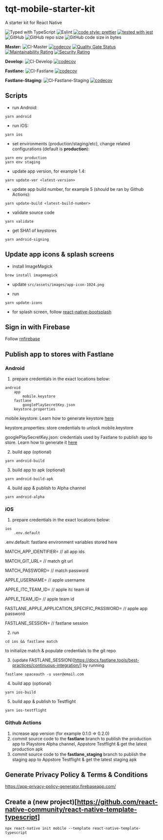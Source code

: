 # tqt-mobile-starter-kit

A starter kit for React Native

![Typed with TypeScript](https://flat.badgen.net/badge/icon/Typed?icon=typescript&label&labelColor=blue&color=555555)
![Eslint](https://badgen.net/badge/eslint/airbnb/ff5a5f?icon=airbnb)
[![code style: prettier](https://img.shields.io/badge/code_style-prettier-ff69b4.svg?style=flat-square)](https://github.com/prettier/prettier)
[![tested with jest](https://img.shields.io/badge/tested_with-jest-99424f.svg)](https://github.com/facebook/jest)
![GitHub](https://img.shields.io/github/license/thinhtran3588/tqt-mobile-starter-kit)
![GitHub repo size](https://img.shields.io/github/repo-size/thinhtran3588/tqt-mobile-starter-kit)
![GitHub code size in bytes](https://img.shields.io/github/languages/code-size/thinhtran3588/tqt-mobile-starter-kit)

**Master:**
![CI-Master](https://github.com/thinhtran3588/tqt-mobile-starter-kit/workflows/CI-Master/badge.svg)
[![codecov](https://codecov.io/gh/thinhtran3588/tqt-mobile-starter-kit/branch/master/graph/badge.svg)](https://codecov.io/gh/thinhtran3588/tqt-mobile-starter-kit)
[![Quality Gate Status](https://sonarcloud.io/api/project_badges/measure?project=thinhtran3588_tqt-mobile-starter-kit&metric=alert_status)](https://sonarcloud.io/dashboard?id=thinhtran3588_tqt-mobile-starter-kit)
[![Maintainability Rating](https://sonarcloud.io/api/project_badges/measure?project=thinhtran3588_tqt-mobile-starter-kit&metric=sqale_rating)](https://sonarcloud.io/dashboard?id=thinhtran3588_tqt-mobile-starter-kit)
[![Security Rating](https://sonarcloud.io/api/project_badges/measure?project=thinhtran3588_tqt-mobile-starter-kit&metric=security_rating)](https://sonarcloud.io/dashboard?id=thinhtran3588_tqt-mobile-starter-kit)

**Develop:**
![CI-Develop](https://github.com/thinhtran3588/tqt-mobile-starter-kit/workflows/CI-Develop/badge.svg?branch=develop)
[![codecov](https://codecov.io/gh/thinhtran3588/tqt-mobile-starter-kit/branch/develop/graph/badge.svg)](https://codecov.io/gh/thinhtran3588/tqt-mobile-starter-kit/branch/develop)

**Fastlane:**
![CI-Fastlane](https://github.com/thinhtran3588/tqt-mobile-starter-kit/workflows/CI-Fastlane/badge.svg?branch=fastlane)
[![codecov](https://codecov.io/gh/thinhtran3588/tqt-mobile-starter-kit/branch/fastlane/graph/badge.svg)](https://codecov.io/gh/thinhtran3588/tqt-mobile-starter-kit/branch/fastlane)

**Fastlane-Staging:**
![CI-Fastlane-Staging](https://github.com/thinhtran3588/tqt-mobile-starter-kit/workflows/CI-Fastlane-Staging/badge.svg?branch=fastlane-staging)
[![codecov](https://codecov.io/gh/thinhtran3588/tqt-mobile-starter-kit/branch/fastlane-staging/graph/badge.svg)](https://codecov.io/gh/thinhtran3588/tqt-mobile-starter-kit/branch/fastlane-staging)

## Scripts

- run Android:

```
yarn android
```

- run iOS:

```
yarn ios
```

- set environments (production/staging/etc), change related configurations (default is **production**):

```
yarn env production
yarn env staging
```

- update app version, for example 1.4:

```
yarn update-ver <latest-version>
```

- update app build number, for example 5 (should be ran by Github Actions):

```
yarn update-build <latest-build-number>
```

- validate source code

```
yarn validate
```

- get SHA1 of keystores

```
yarn android-signing
```

## Update app icons & splash screens

- install ImageMagick

```
brew install imagemagick
```

- update `src/assets/images/app-icon-1024.png`

- run

```
yarn update-icons
```

- for splash screen, follow [react-native-bootsplash](https://github.com/zoontek/react-native-bootsplash)

## Sign in with Firebase

Follow [rnfirebase](https://rnfirebase.io/)

## Publish app to stores with Fastlane

### **Android**

1. prepare credentials in the exact locations below:

```
android
    app
        mobile.keystore
    fastlane
        googlePlaySecretKey.json
    keystore.properties

```

mobile.keystore: Learn how to generate keystore [here](https://reactnative.dev/docs/signed-apk-android)

keystore.properties: store credentials to unlock mobile.keystore

googlePlaySecretKey.json: credentials used by Fastlane to publish app to store. Learn how to generate it [here](https://docs.fastlane.tools/getting-started/android/setup/)

2. build app (optional)

```
yarn android-build
```

3. build app to apk (optional)

```
yarn android-build-apk
```

4. build app & publish to Alpha channel

```
yarn android-alpha
```

### **iOS**

1. prepare credentials in the exact locations below:

```
ios
    .env.default

```

.env.default: fastlane environment variables stored here

MATCH_APP_IDENTIFIER= // all app ids

MATCH_GIT_URL= // match git url

MATCH_PASSWORD= // match password

APPLE_USERNAME= // apple username

APPLE_ITC_TEAM_ID= // apple itc team id

APPLE_TEAM_ID= // apple team id

FASTLANE_APPLE_APPLICATION_SPECIFIC_PASSWORD= // apple app password

FASTLANE_SESSION= // fastlane session

2. run

```
cd ios && fastlane match
```

to initialize match & populate credentials to the git repo

3. (update FASTLANE_SESSION)[https://docs.fastlane.tools/best-practices/continuous-integration/] by running

```
fastlane spaceauth -u user@email.com
```

4. build app (optional)

```
yarn ios-build
```

5. build app & publish to Testflight

```
yarn ios-testflight
```

### **Github Actions**

1. increase app version (for example 0.1.0 => 0.2.0)
2. commit source code to the **fastlane** branch to publish the production app to Playstore Alpha channel, Appstore Testflight & get the latest production apk
3. commit source code to the **fastlane_staging** branch to publish the staging app to Appstore Testflight & get the latest staging apk

## Generate Privacy Policy & Terms & Conditions

https://app-privacy-policy-generator.firebaseapp.com/

## Create a (new project)[https://github.com/react-native-community/react-native-template-typescript]

```
npx react-native init mobile --template react-native-template-typescript
```
